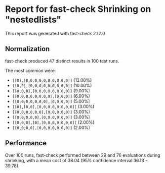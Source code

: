 # Report for fast-check Shrinking on "nestedlists"

This report was generated with fast-check 2.12.0

## Normalization

fast-check produced 47 distinct results in 100 test runs.

The most common were:

* ``[[0],[0,0,0,0,0,0,0,0,0,0]]`` (13.00%)
* ``[[0,0],[0,0,0,0,0,0,0,0,0]]`` (10.00%)
* ``[[0,0,0],[0,0,0,0,0,0,0,0]]`` (9.00%)
* ``[[0,0,0,0,0,0,0,0],[0,0,0]]`` (6.00%)
* ``[[0,0,0,0,0,0,0],[0,0,0,0]]`` (5.00%)
* ``[[0],[0,0],[0,0,0,0,0,0,0,0]]`` (3.00%)
* ``[[0,0,0,0,0,0],[0,0,0,0,0]]`` (3.00%)
* ``[[0,0,0,0,0],[0,0,0,0,0,0]]`` (3.00%)
* ``[[0,0,0],[0],[0,0,0,0,0,0,0]]`` (2.00%)
* ``[[0,0,0,0],[0,0,0,0,0,0,0]]`` (2.00%)

## Performance

Over 100 runs, fast-check performed between 29 and 76 evaluations during shrinking,
with a mean cost of 38.04 (95% confidence interval 36.13 - 39.78).
